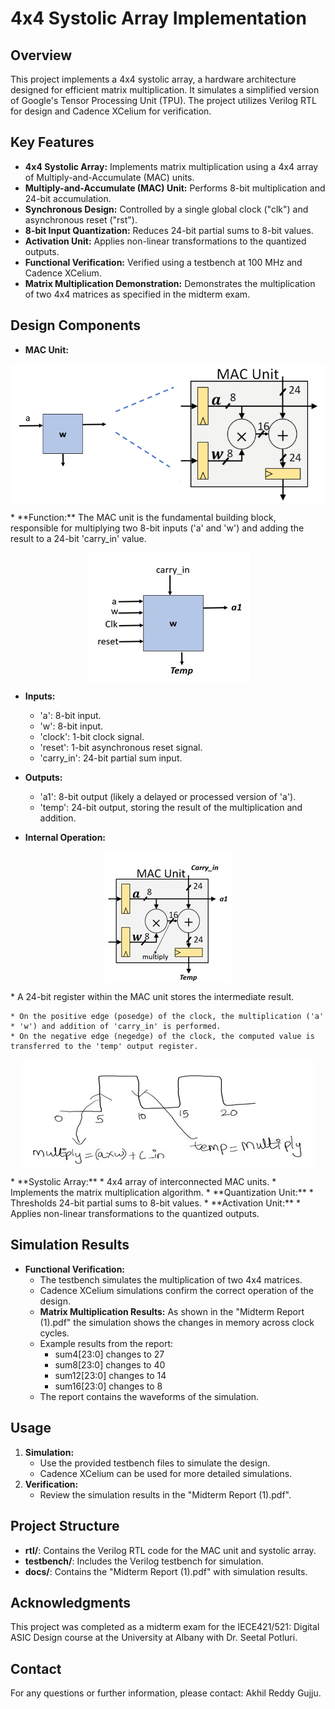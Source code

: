 # 4x4 Systolic Array Implementation

## Overview

This project implements a 4x4 systolic array, a hardware architecture designed for efficient matrix multiplication. It simulates a simplified version of Google's Tensor Processing Unit (TPU). The project utilizes Verilog RTL for design and Cadence XCelium for verification.

## Key Features

* **4x4 Systolic Array:** Implements matrix multiplication using a 4x4 array of Multiply-and-Accumulate (MAC) units.
* **Multiply-and-Accumulate (MAC) Unit:** Performs 8-bit multiplication and 24-bit accumulation.
* **Synchronous Design:** Controlled by a single global clock ("clk") and asynchronous reset ("rst").
* **8-bit Input Quantization:** Reduces 24-bit partial sums to 8-bit values.
* **Activation Unit:** Applies non-linear transformations to the quantized outputs.
* **Functional Verification:** Verified using a testbench at 100 MHz and Cadence XCelium.
* **Matrix Multiplication Demonstration:** Demonstrates the multiplication of two 4x4 matrices as specified in the midterm exam.

## Design Components

* **MAC Unit:**
 <p align="center"><img src="images/macover.png" alt="Mac Unit Layout" style="display: block; margin: 0 auto;"></p>
* **Function:** The MAC unit is the fundamental building block, responsible for multiplying two 8-bit inputs ('a' and 'w') and adding the result to a 24-bit 'carry_in' value.
 <p align="center"><img src="images/macinputs.jpg" alt="Mac Unit Ports" style="display: block; margin: 0 auto;"></p>
 
* **Inputs:**
    * 'a': 8-bit input.
    * 'w': 8-bit input.
    * 'clock': 1-bit clock signal.
    * 'reset': 1-bit asynchronous reset signal.
    * 'carry_in': 24-bit partial sum input.

* **Outputs:**
    * 'a1': 8-bit output (likely a delayed or processed version of 'a').
    * 'temp': 24-bit output, storing the result of the multiplication and addition.
    
* **Internal Operation:**
 <p align="center"><img src="images/mac.jpg" alt="Mac Unit Internal structure " style="display: block; margin: 0 auto;"></p>
    * A 24-bit register within the MAC unit stores the intermediate result.
    
    * On the positive edge (posedge) of the clock, the multiplication ('a' * 'w') and addition of 'carry_in' is performed.
    * On the negative edge (negedge) of the clock, the computed value is transferred to the 'temp' output register.

  <p align="center"><img src="images/macfunc.jpg" alt="Depicts the functioning of the Mac with the clock " style="display: block; margin: 0 auto;"></p>
* **Systolic Array:**
    * 4x4 array of interconnected MAC units.
    * Implements the matrix multiplication algorithm.
* **Quantization Unit:**
    * Thresholds 24-bit partial sums to 8-bit values.
* **Activation Unit:**
    * Applies non-linear transformations to the quantized outputs.

## Simulation Results

* **Functional Verification:**
    * The testbench simulates the multiplication of two 4x4 matrices.
    * Cadence XCelium simulations confirm the correct operation of the design.
    * **Matrix Multiplication Results:** As shown in the "Midterm Report (1).pdf" the simulation shows the changes in memory across clock cycles.
    * Example results from the report:
        * sum4[23:0] changes to 27
        * sum8[23:0] changes to 40
        * sum12[23:0] changes to 14
        * sum16[23:0] changes to 8
    * The report contains the waveforms of the simulation.

## Usage

1.  **Simulation:**
    * Use the provided testbench files to simulate the design.
    * Cadence XCelium can be used for more detailed simulations.
2.  **Verification:**
    * Review the simulation results in the "Midterm Report (1).pdf".

## Project Structure

* **rtl/**: Contains the Verilog RTL code for the MAC unit and systolic array.
* **testbench/**: Includes the Verilog testbench for simulation.
* **docs/**: Contains the "Midterm Report (1).pdf" with simulation results.

## Acknowledgments

This project was completed as a midterm exam for the IECE421/521: Digital ASIC Design course at the University at Albany with Dr. Seetal Potluri.

## Contact

For any questions or further information, please contact: Akhil Reddy Gujju.

